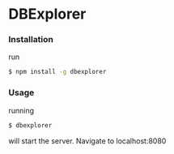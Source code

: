 # DBExplorer

### Installation
run
```bash
$ npm install -g dbexplorer
```

### Usage
running
```bash
$ dbexplorer
```
will start the server. Navigate to localhost:8080